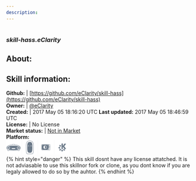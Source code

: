 ```yaml
---
description: 
---
```


#   
### _skill-hass.eClarity_  
## About:  


## Skill information:  
**Github:** | [https://github.com/eClarity/skill-hass](https://github.com/eClarity/skill-hass)  
**Owner:** | [@eClarity](https://github.com/eClarity)  
**Created:** | 2017 May 05 18:16:20 UTC  **Last updated:** 2017 May 05 18:46:59 UTC  
**License:** | No License  
**Market status:** | [Not in Market](https://market.mycroft.ai/skill/)  
**Platform:**  
 ![Mark I](../.gitbook/assets/mark-1-icon.png)  ![Mark II](../.gitbook/assets/mark-2-icon.png)  ![Picroft](../.gitbook/assets/picroft-icon.png)  ![plasmoid](../.gitbook/assets/kde.png)   
{% hint style="danger" %}
This skill dosnt have any license attatched. It is not adviasable to use this skillnor fork or clone, as you dont know if you are legaly allowed to do so by the auhtor.
{% endhint %}
